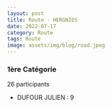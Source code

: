```yaml
---
layout: post
title: Route - HERGNIES
date: 2022-07-17
category: Route
tags: Route
image: assets/img/blog/road.jpeg
---
```


### 1ère Catégorie
26 participants
- DUFOUR JULIEN : 9
